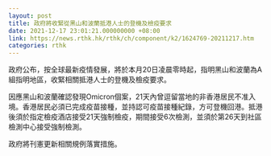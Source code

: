```yaml
---
layout: post
title: 政府將收緊從黑山和波蘭抵港人士的登機及檢疫要求
date: 2021-12-17 23:01:21.000000000 +08:00
link: https://news.rthk.hk/rthk/ch/component/k2/1624769-20211217.htm
categories: rthk
---
```


政府公布，按全球最新疫情發展，將於本月20日凌晨零時起，指明黑山和波蘭為A組指明地區，收緊相關抵港人士的登機及檢疫要求。
 
因應黑山和波蘭確認發現Omicron個案，21天內曾逗留當地的非香港居民不准入境。香港居民必須已完成疫苗接種，並持認可疫苗接種紀錄，方可登機回港。抵港後須於指定檢疫酒店接受21天強制檢疫，期間接受6次檢測，並須於第26天到社區檢測中心接受強制檢測。

政府將刊憲更新相關規例落實措施。
